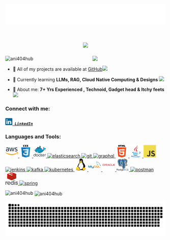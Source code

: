 <h1 align="center">
  <img src="https://github.com/ani404Hub/ani404Hub/blob/main/Create%20Snow%20Flake.svg" alt="Animesh Maji" />
</h1>
<h1 align="center">
  <a href="https://git.io/typing-svg">
    <img src="https://readme-typing-svg.herokuapp.com/?lines=Hello,+There!+👋;A+Passionate+Web+Developer;Nice+to+meet+you!+🙂&center=true&size=28">
  </a>
</h1>

<img align='right' src="https://media2.giphy.com/media/v1.Y2lkPTc5MGI3NjExOHZmdjZmd2Y3bjIza3Nvem1kNjVjeHkyeHljNHBzbmZqdjJwdWcybCZlcD12MV9pbnRlcm5hbF9naWZfYnlfaWQmY3Q9dHM/TqlzaCdaZcyQPw4LtI/giphy.gif" width="230">

<p align="left"> <img src="https://komarev.com/ghpvc/?username=ani404hub&label=Profile%20views&color=0e75b6&style=flat" alt="ani404hub" /> </p>

- 🔭 All of my projects are available at <a href="https://github.com/ani404Hub?tab=repositories">GitHub</a><img src="https://media.giphy.com/media/WUlplcMpOCEmTGBtBW/giphy.gif" width="27">

- 🌱 Currently learning **LLMs, RAG, Cloud Native Computing & Designs** <img src="https://media4.giphy.com/media/v1.Y2lkPTc5MGI3NjExZG5zZW40NzB0dXY4anVheHQ5NDhmbHJuM3gxdXY1Z3Y4d29oNHR3YyZlcD12MV9pbnRlcm5hbF9naWZfYnlfaWQmY3Q9cw/f7omQNmgiyjj5sffvZ/giphy.gif" width= "30">

- 💬 About me: **7+ Yrs Experienced , Technoid, Gadget head & Itchy feets** <img src="https://media.giphy.com/media/12oufCB0MyZ1Go/giphy.gif" width="28">


<h3 align="left">Connect with me:</h3>
<h5 align="left">
  <code><a href="https://www.linkedin.com/in/animesh-maji-60b27917b/" title="LinkedIn Profile"><img width="22" src="https://github.com/ani404Hub/ani404Hub/blob/main/linkedin.svg"> LinkedIn</a></code>
  <!-- <code><a href="https://www.hackerrank.com/zumrudu_anka" title="HackerRank Profile"><img width="22" src="images/hackerrank.png"> HackerRank</a></code> -->
<p align="left">
</h5>
</p>

<h3 align="left">Languages and Tools:</h3>
<p align="left"> <a href="https://aws.amazon.com" target="_blank" rel="noreferrer"> <img src="https://raw.githubusercontent.com/devicons/devicon/master/icons/amazonwebservices/amazonwebservices-original-wordmark.svg" alt="aws" width="40" height="40"/> </a> <a href="https://www.w3schools.com/css/" target="_blank" rel="noreferrer"> <img src="https://raw.githubusercontent.com/devicons/devicon/master/icons/css3/css3-original-wordmark.svg" alt="css3" width="40" height="40"/> </a> <a href="https://www.docker.com/" target="_blank" rel="noreferrer"> <img src="https://raw.githubusercontent.com/devicons/devicon/master/icons/docker/docker-original-wordmark.svg" alt="docker" width="40" height="40"/> </a> <a href="https://www.elastic.co" target="_blank" rel="noreferrer"> <img src="https://www.vectorlogo.zone/logos/elastic/elastic-icon.svg" alt="elasticsearch" width="40" height="40"/> </a> <a href="https://git-scm.com/" target="_blank" rel="noreferrer"> <img src="https://www.vectorlogo.zone/logos/git-scm/git-scm-icon.svg" alt="git" width="40" height="40"/> </a> <a href="https://graphql.org" target="_blank" rel="noreferrer"> <img src="https://www.vectorlogo.zone/logos/graphql/graphql-icon.svg" alt="graphql" width="40" height="40"/> </a> <a href="https://www.w3.org/html/" target="_blank" rel="noreferrer"> <img src="https://raw.githubusercontent.com/devicons/devicon/master/icons/html5/html5-original-wordmark.svg" alt="html5" width="40" height="40"/> </a> <a href="https://www.java.com" target="_blank" rel="noreferrer"> <img src="https://raw.githubusercontent.com/devicons/devicon/master/icons/java/java-original.svg" alt="java" width="40" height="40"/> </a> <a href="https://developer.mozilla.org/en-US/docs/Web/JavaScript" target="_blank" rel="noreferrer"> <img src="https://raw.githubusercontent.com/devicons/devicon/master/icons/javascript/javascript-original.svg" alt="javascript" width="40" height="40"/> </a> <a href="https://www.jenkins.io" target="_blank" rel="noreferrer"> <img src="https://www.vectorlogo.zone/logos/jenkins/jenkins-icon.svg" alt="jenkins" width="40" height="40"/> </a> <a href="https://kafka.apache.org/" target="_blank" rel="noreferrer"> <img src="https://www.vectorlogo.zone/logos/apache_kafka/apache_kafka-icon.svg" alt="kafka" width="40" height="40"/> </a> <a href="https://kubernetes.io" target="_blank" rel="noreferrer"> <img src="https://www.vectorlogo.zone/logos/kubernetes/kubernetes-icon.svg" alt="kubernetes" width="40" height="40"/> </a> <a href="https://www.linux.org/" target="_blank" rel="noreferrer"> <img src="https://raw.githubusercontent.com/devicons/devicon/master/icons/linux/linux-original.svg" alt="linux" width="40" height="40"/> </a> <a href="https://www.mysql.com/" target="_blank" rel="noreferrer"> <img src="https://raw.githubusercontent.com/devicons/devicon/master/icons/mysql/mysql-original-wordmark.svg" alt="mysql" width="40" height="40"/> </a> <a href="https://www.oracle.com/" target="_blank" rel="noreferrer"> <img src="https://raw.githubusercontent.com/devicons/devicon/master/icons/oracle/oracle-original.svg" alt="oracle" width="40" height="40"/> </a> <a href="https://www.postgresql.org" target="_blank" rel="noreferrer"> <img src="https://raw.githubusercontent.com/devicons/devicon/master/icons/postgresql/postgresql-original-wordmark.svg" alt="postgresql" width="40" height="40"/> </a> <a href="https://postman.com" target="_blank" rel="noreferrer"> <img src="https://www.vectorlogo.zone/logos/getpostman/getpostman-icon.svg" alt="postman" width="40" height="40"/> </a> <a href="https://redis.io" target="_blank" rel="noreferrer"> <img src="https://raw.githubusercontent.com/devicons/devicon/master/icons/redis/redis-original-wordmark.svg" alt="redis" width="40" height="40"/> </a> <a href="https://spring.io/" target="_blank" rel="noreferrer"> <img src="https://www.vectorlogo.zone/logos/springio/springio-icon.svg" alt="spring" width="40" height="40"/> </a> </p>

<p><img align="left" src="https://github-readme-stats.vercel.app/api/top-langs?username=ani404hub&show_icons=true&locale=en&layout=compact" alt="ani404hub" /></p>

<p>&nbsp;<img align="center" src="https://github-readme-stats.vercel.app/api?username=ani404hub&show_icons=true&locale=en" alt="ani404hub" /></p>


<picture>
  <source media="(prefers-color-scheme: dark)" srcset="https://raw.githubusercontent.com/ani404hub/ani404hub/output/github-snake-dark.svg" />
  <source media="(prefers-color-scheme: light)" srcset="https://github.com/ani404Hub/ani404Hub/blob/output/github-snake.svg" />
  <img alt="github-snake" src="https://raw.githubusercontent.com/ani404hub/ani404hub/output/github-snake.svg" />
</picture>
